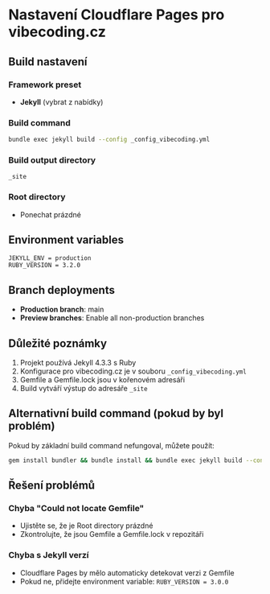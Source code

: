 # Nastavení Cloudflare Pages pro vibecoding.cz

## Build nastavení

### Framework preset
- **Jekyll** (vybrat z nabídky)

### Build command
```bash
bundle exec jekyll build --config _config_vibecoding.yml
```

### Build output directory
```
_site
```

### Root directory
- Ponechat prázdné

## Environment variables

```
JEKYLL_ENV = production
RUBY_VERSION = 3.2.0
```

## Branch deployments

- **Production branch**: main
- **Preview branches**: Enable all non-production branches

## Důležité poznámky

1. Projekt používá Jekyll 4.3.3 s Ruby
2. Konfigurace pro vibecoding.cz je v souboru `_config_vibecoding.yml`
3. Gemfile a Gemfile.lock jsou v kořenovém adresáři
4. Build vytváří výstup do adresáře `_site`

## Alternativní build command (pokud by byl problém)

Pokud by základní build command nefungoval, můžete použít:

```bash
gem install bundler && bundle install && bundle exec jekyll build --config _config_vibecoding.yml
```

## Řešení problémů

### Chyba "Could not locate Gemfile"
- Ujistěte se, že je Root directory prázdné
- Zkontrolujte, že jsou Gemfile a Gemfile.lock v repozitáři

### Chyba s Jekyll verzí
- Cloudflare Pages by mělo automaticky detekovat verzi z Gemfile
- Pokud ne, přidejte environment variable: `RUBY_VERSION = 3.0.0`